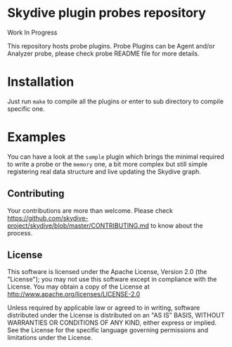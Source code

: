 # Skydive plugin probes repository

Work In Progress

This repository hosts probe plugins. Probe Plugins can be Agent and/or Analyzer
probe, please check probe README file for more details.

# Installation

Just run `make` to compile all the plugins or enter to sub directory to compile specific one.

# Examples

You can have a look at the `sample` plugin which brings the minimal required to write a probe or the `memory` one, 
a bit more complex but still simple registering real data structure and live updating the Skydive graph.

## Contributing

Your contributions are more than welcome. Please check
https://github.com/skydive-project/skydive/blob/master/CONTRIBUTING.md
to know about the process.

## License

This software is licensed under the Apache License, Version 2.0 (the
"License"); you may not use this software except in compliance with the
License.
You may obtain a copy of the License at http://www.apache.org/licenses/LICENSE-2.0

Unless required by applicable law or agreed to in writing, software
distributed under the License is distributed on an "AS IS" BASIS,
WITHOUT WARRANTIES OR CONDITIONS OF ANY KIND, either express or implied.
See the License for the specific language governing permissions and
limitations under the License.